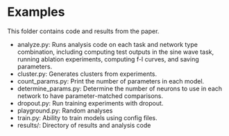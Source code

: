 # Examples
This folder contains code and results from the paper.

- analyze.py: Runs analysis code on each task and network type combination, including computing test outputs in the sine wave task, running ablation experiments, computing f-I curves, and saving parameters.
- cluster.py: Generates clusters from experiments.
- count_params.py: Print the number of parameters in each model.
- determine_params.py: Determine the number of neurons to use in each network to have parameter-matched comparisons.
- dropout.py: Run training experiments with dropout.
- playground.py: Random analyses
- train.py: Ability to train models using config files.
- results/: Directory of results and analysis code